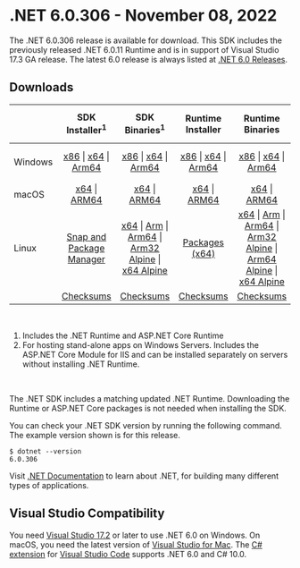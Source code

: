 # .NET 6.0.306 - November 08, 2022

The .NET 6.0.306 release is available for download. This SDK includes the previously released .NET 6.0.11 Runtime and is in support of Visual Studio 17.3 GA release. The latest 6.0 release is always listed at [.NET 6.0 Releases](../README.md).

## Downloads

|           | SDK Installer<sup>1</sup>                        | SDK Binaries<sup>1</sup>                 | Runtime Installer                                        | Runtime Binaries                                 | ASP.NET Core Runtime           |Windows Desktop Runtime          |
| --------- | :------------------------------------------:     | :----------------------:                 | :---------------------------:                            | :-------------------------:                      | :-----------------:            | :-----------------:            |
| Windows   | [x86][dotnet-sdk-win-x86.exe] \| [x64][dotnet-sdk-win-x64.exe] \| [Arm64][dotnet-sdk-win-arm64.exe] | [x86][dotnet-sdk-win-x86.zip] \| [x64][dotnet-sdk-win-x64.zip] \|  [Arm64][dotnet-sdk-win-arm64.zip] | [x86][dotnet-runtime-win-x86.exe] \| [x64][dotnet-runtime-win-x64.exe] \| [Arm64][dotnet-runtime-win-arm64.exe] | [x86][dotnet-runtime-win-x86.zip] \| [x64][dotnet-runtime-win-x64.zip] \| [Arm64][dotnet-runtime-win-arm64.zip] | [x86][aspnetcore-runtime-win-x86.exe] \| [x64][aspnetcore-runtime-win-x64.exe] \|<br/> [Hosting Bundle][dotnet-hosting-win.exe]<sup>2</sup> | [x86][windowsdesktop-runtime-win-x86.exe] \| [x64][windowsdesktop-runtime-win-x64.exe] \| [Arm64][windowsdesktop-runtime-win-arm64.exe] |
| macOS     | [x64][dotnet-sdk-osx-x64.pkg] \| [ARM64][dotnet-sdk-osx-arm64.pkg] | [x64][dotnet-sdk-osx-x64.tar.gz] \| [ARM64][dotnet-sdk-osx-arm64.tar.gz]  | [x64][dotnet-runtime-osx-x64.pkg] \| [ARM64][dotnet-runtime-osx-arm64.pkg] | [x64][dotnet-runtime-osx-x64.tar.gz] \| [ARM64][dotnet-runtime-osx-arm64.tar.gz]| [x64][aspnetcore-runtime-osx-x64.tar.gz] \| [ARM64][aspnetcore-runtime-osx-arm64.tar.gz] | - |<sup>1</sup>
| Linux     |  [Snap and Package Manager](../install-linux.md)  | [x64][dotnet-sdk-linux-x64.tar.gz] \| [Arm][dotnet-sdk-linux-arm.tar.gz]  \| [Arm64][dotnet-sdk-linux-arm64.tar.gz] \| [Arm32 Alpine][dotnet-sdk-linux-musl-arm.tar.gz]  \| [x64 Alpine][dotnet-sdk-linux-musl-x64.tar.gz] | [Packages (x64)][linux-packages] | [x64][dotnet-runtime-linux-x64.tar.gz] \| [Arm][dotnet-runtime-linux-arm.tar.gz] \| [Arm64][dotnet-runtime-linux-arm64.tar.gz] \| [Arm32 Alpine][dotnet-runtime-linux-musl-arm.tar.gz] \| [Arm64 Alpine][dotnet-runtime-linux-musl-arm64.tar.gz] \| [x64 Alpine][dotnet-runtime-linux-musl-x64.tar.gz]  | [x64][aspnetcore-runtime-linux-x64.tar.gz]<sup>1</sup>  \| [Arm][aspnetcore-runtime-linux-arm.tar.gz]<sup>1</sup> \| [Arm64][aspnetcore-runtime-linux-arm64.tar.gz]<sup>1</sup> \| [x64 Alpine][aspnetcore-runtime-linux-musl-x64.tar.gz] | - | <sup>1</sup> |
|  | [Checksums][checksums-sdk]                             | [Checksums][checksums-sdk]                                      | [Checksums][checksums-runtime]                             | [Checksums][checksums-runtime]  | [Checksums][checksums-runtime]  | [Checksums][checksums-runtime]

</br>

1. Includes the .NET Runtime and ASP.NET Core Runtime
2. For hosting stand-alone apps on Windows Servers. Includes the ASP.NET Core Module for IIS and can be installed separately on servers without installing .NET Runtime.

</br>

The .NET SDK includes a matching updated .NET Runtime. Downloading the Runtime or ASP.NET Core packages is not needed when installing the SDK.

You can check your .NET SDK version by running the following command. The example version shown is for this release.

```console
$ dotnet --version
6.0.306
```
Visit [.NET Documentation](https://learn.microsoft.com/dotnet/core/) to learn about .NET, for building many different types of applications.


## Visual Studio Compatibility

You need [Visual Studio 17.2](https://visualstudio.microsoft.com) or later to use .NET 6.0 on Windows. On macOS, you need the latest version of [Visual Studio for Mac](https://visualstudio.microsoft.com/vs/mac/). The [C# extension](https://code.visualstudio.com/docs/languages/dotnet) for [Visual Studio Code](https://code.visualstudio.com/) supports .NET 6.0 and C# 10.0.


[blob-runtime]: https://dotnetcli.blob.core.windows.net/dotnet/Runtime/
[blob-sdk]: https://dotnetcli.blob.core.windows.net/dotnet/Sdk/
[release-notes]: https://github.com/dotnet/core/blob/main/release-notes/6.0/6.0.11/6.0.306.md

[checksums-runtime]: https://dotnetcli.blob.core.windows.net/dotnet/checksums/6.0.11-sha.txt
[checksums-sdk]: https://dotnetcli.blob.core.windows.net/dotnet/checksums/6.0.11-sha.txt

[linux-install]: https://learn.microsoft.com/dotnet/core/install/linux
[linux-setup]: https://github.com/dotnet/core/blob/main/Documentation/linux-setup.md

[dotnet-blog]:  https://devblogs.microsoft.com/dotnet/november-2022-updates/
[aspnet-blog]: https://devblogs.microsoft.com/dotnet/announcing-asp-net-core-in-net-6/
[maui-blog]: https://devblogs.microsoft.com/dotnet/update-on-dotnet-maui/

[linux-packages]: ../install-linux.md


[//]: # ( Runtime 6.0.11)
[dotnet-runtime-linux-arm.tar.gz]: https://download.visualstudio.microsoft.com/download/pr/e208f394-bcb6-4ea9-8865-9fa2ed065d0a/5214d4e078744bbb3eea12c259b1d8cd/dotnet-runtime-6.0.11-linux-arm.tar.gz
[dotnet-runtime-linux-arm64.tar.gz]: https://download.visualstudio.microsoft.com/download/pr/b02be36b-8470-4b81-8254-1f957ce8f397/fd6aa0da17fc51c1b57b2d96aa792c1a/dotnet-runtime-6.0.11-linux-arm64.tar.gz
[dotnet-runtime-linux-musl-arm.tar.gz]: https://download.visualstudio.microsoft.com/download/pr/d83b1773-36fb-49b2-a174-d58ae71ca6a7/1710ad32b6c06ac29d32ba1c4232316d/dotnet-runtime-6.0.11-linux-musl-arm.tar.gz
[dotnet-runtime-linux-musl-arm64.tar.gz]: https://download.visualstudio.microsoft.com/download/pr/376cf0f2-7ae0-41c5-96b2-5bc9e525b340/18a5bf90b171aa0b84f30674981e86f2/dotnet-runtime-6.0.11-linux-musl-arm64.tar.gz
[dotnet-runtime-linux-musl-x64.tar.gz]: https://download.visualstudio.microsoft.com/download/pr/acc2d4e9-6ee9-4d2a-a61d-0ed4fd64237a/6624c2043683bbb9a3af470634d22ce7/dotnet-runtime-6.0.11-linux-musl-x64.tar.gz
[dotnet-runtime-linux-x64.tar.gz]: https://download.visualstudio.microsoft.com/download/pr/367108bb-8782-4f0b-839d-c98191b7729a/94185f91ef33890816a5846a374b74b7/dotnet-runtime-6.0.11-linux-x64.tar.gz
[dotnet-runtime-osx-arm64.pkg]: https://download.visualstudio.microsoft.com/download/pr/340274ea-9cf6-47e6-9fb5-920675a5d701/8c0acf90a29b1a7d2ce662ce66228a14/dotnet-runtime-6.0.11-osx-arm64.pkg
[dotnet-runtime-osx-arm64.tar.gz]: https://download.visualstudio.microsoft.com/download/pr/6fde4997-8628-4666-8281-6aef1322cda3/f9ead70f42ef845bbc5c17d53b174931/dotnet-runtime-6.0.11-osx-arm64.tar.gz
[dotnet-runtime-osx-x64.pkg]: https://download.visualstudio.microsoft.com/download/pr/3acbb93d-3983-4a98-9295-0c7045cec479/1b33b6742a6bf35fd46bd88a6d56f2ee/dotnet-runtime-6.0.11-osx-x64.pkg
[dotnet-runtime-osx-x64.tar.gz]: https://download.visualstudio.microsoft.com/download/pr/c9bd7b7d-8dbd-4486-b3a6-d3bd29e9efc1/4b2debd5a8aa0812cbe19cc6cae26066/dotnet-runtime-6.0.11-osx-x64.tar.gz
[dotnet-runtime-win-arm64.exe]: https://download.visualstudio.microsoft.com/download/pr/3c7b353f-a4e7-4592-9535-0077ef420e7e/334ab6dadc68e53db13d53ebdf112ba3/dotnet-runtime-6.0.11-win-arm64.exe
[dotnet-runtime-win-arm64.zip]: https://download.visualstudio.microsoft.com/download/pr/566af894-00df-406a-80c1-ef41e51ae695/f402b81c3bfbb91d76587a75480e85b6/dotnet-runtime-6.0.11-win-arm64.zip
[dotnet-runtime-win-x64.exe]: https://download.visualstudio.microsoft.com/download/pr/8cf88855-ed09-4002-95db-8bb0f0eff051/f9006645511830bd3b840be132423768/dotnet-runtime-6.0.11-win-x64.exe
[dotnet-runtime-win-x64.zip]: https://download.visualstudio.microsoft.com/download/pr/b7ca200f-345c-4ad8-8a27-6d724aaf9c65/108b558841a28ffe45bacd2570a30c02/dotnet-runtime-6.0.11-win-x64.zip
[dotnet-runtime-win-x86.exe]: https://download.visualstudio.microsoft.com/download/pr/719bfd7c-bce2-4e73-937c-cbd7a7ace3cb/d4f570d461711d22e277f1e3487ea9c2/dotnet-runtime-6.0.11-win-x86.exe
[dotnet-runtime-win-x86.zip]: https://download.visualstudio.microsoft.com/download/pr/be0f3c66-a6b8-47eb-85fe-1085bd5bbcbc/8b095919bea25340fbddc43ed0eefef5/dotnet-runtime-6.0.11-win-x86.zip

[//]: # ( WindowsDesktop 6.0.11)
[windowsdesktop-runtime-win-arm64.exe]: https://download.visualstudio.microsoft.com/download/pr/70d9846e-7bae-496c-829d-dabfda93cddd/be9e28ef860bfc7f8f36db4af4ac7692/windowsdesktop-runtime-6.0.11-win-arm64.exe
[windowsdesktop-runtime-win-arm64.zip]: https://download.visualstudio.microsoft.com/download/pr/71c160b2-8d92-4ecd-89bc-eb1822abbb73/8593a31d4e1c60873e94a618227502fb/windowsdesktop-runtime-6.0.11-win-arm64.zip
[windowsdesktop-runtime-win-x64.exe]: https://download.visualstudio.microsoft.com/download/pr/0192a249-3ec8-4374-a827-e186dd58d55d/cec046575f3eb2247a10ba3d50f5cf6c/windowsdesktop-runtime-6.0.11-win-x64.exe
[windowsdesktop-runtime-win-x64.zip]: https://download.visualstudio.microsoft.com/download/pr/b272a567-e03f-432a-8263-7672e9a41c5d/d4b547aaa09b72fe1e2ed081d59c33b5/windowsdesktop-runtime-6.0.11-win-x64.zip
[windowsdesktop-runtime-win-x86.exe]: https://download.visualstudio.microsoft.com/download/pr/2a392287-fd51-4ee8-9c15-a672ab9bc55d/03d4784b3a543a0fb9ce5677ed13a9a3/windowsdesktop-runtime-6.0.11-win-x86.exe
[windowsdesktop-runtime-win-x86.zip]: https://download.visualstudio.microsoft.com/download/pr/a08358ae-373f-40c4-88c9-732a7da52bc4/0e0bf1005fea65d0d7026306ffc539bd/windowsdesktop-runtime-6.0.11-win-x86.zip

[//]: # ( ASP 6.0.11)
[aspnetcore-runtime-linux-arm.tar.gz]: https://download.visualstudio.microsoft.com/download/pr/4072393d-3350-41d2-98e2-dc46fd930fae/6f09e1d7685fbbc01f6d84b1140e1b49/aspnetcore-runtime-6.0.11-linux-arm.tar.gz
[aspnetcore-runtime-linux-arm64.tar.gz]: https://download.visualstudio.microsoft.com/download/pr/e25f7ff2-9932-41dd-b549-5b4409b5a727/d00786aeabad50cd661e959a576f8777/aspnetcore-runtime-6.0.11-linux-arm64.tar.gz
[aspnetcore-runtime-linux-musl-arm.tar.gz]: https://download.visualstudio.microsoft.com/download/pr/c955c105-704f-423e-9f55-e51957c901f6/3f0361570417e8d32659993a4ff638ba/aspnetcore-runtime-6.0.11-linux-musl-arm.tar.gz
[aspnetcore-runtime-linux-musl-arm64.tar.gz]: https://download.visualstudio.microsoft.com/download/pr/d6505deb-44ce-4593-89e7-4460042ef675/3e4dcd3221be077cb71e459ed6e89362/aspnetcore-runtime-6.0.11-linux-musl-arm64.tar.gz
[aspnetcore-runtime-linux-musl-x64.tar.gz]: https://download.visualstudio.microsoft.com/download/pr/957274ab-b5ad-495b-947a-0db38e641e84/d089c36fa5c8d2aa76c7e7abc45f5e29/aspnetcore-runtime-6.0.11-linux-musl-x64.tar.gz
[aspnetcore-runtime-linux-x64.tar.gz]: https://download.visualstudio.microsoft.com/download/pr/0a17a9f6-7705-4b47-aead-c0b582cad317/158b62e5183281e416994d56ce81bc0c/aspnetcore-runtime-6.0.11-linux-x64.tar.gz
[aspnetcore-runtime-osx-arm64.tar.gz]: https://download.visualstudio.microsoft.com/download/pr/4bb8e524-4a1c-403b-adef-362e13b22fcf/6304e6772640e07412ccfb9a0a5ec58a/aspnetcore-runtime-6.0.11-osx-arm64.tar.gz
[aspnetcore-runtime-osx-x64.tar.gz]: https://download.visualstudio.microsoft.com/download/pr/16a48ca7-a75f-48bf-a513-ce5721debde1/b55c60cfbac77c576fb0161a4d4ad8af/aspnetcore-runtime-6.0.11-osx-x64.tar.gz
[aspnetcore-runtime-win-arm64.zip]: https://download.visualstudio.microsoft.com/download/pr/efa86583-806b-44e7-9ade-45b0ea845b86/fe160dc809fbcbbace542198f1b29ea0/aspnetcore-runtime-6.0.11-win-arm64.zip
[aspnetcore-runtime-win-x64.exe]: https://download.visualstudio.microsoft.com/download/pr/e874914f-d43d-4b61-8479-f6a5536e44b1/7043adfe896aa9f980ce23e884aae37d/aspnetcore-runtime-6.0.11-win-x64.exe
[aspnetcore-runtime-win-x64.zip]: https://download.visualstudio.microsoft.com/download/pr/05dbe2dd-429c-4e4a-8080-9fe3027cd31b/76461b8691ada05d098efd15933bcbbd/aspnetcore-runtime-6.0.11-win-x64.zip
[aspnetcore-runtime-win-x86.exe]: https://download.visualstudio.microsoft.com/download/pr/94504599-143a-4d53-b518-74aee0ebecca/dac4a7b1f7bdc7b4e8441d6befa4941a/aspnetcore-runtime-6.0.11-win-x86.exe
[aspnetcore-runtime-win-x86.zip]: https://download.visualstudio.microsoft.com/download/pr/cba21318-714e-4390-a4e7-10ae69a280b2/e8cb7203c321951c0acfbef160ad23d4/aspnetcore-runtime-6.0.11-win-x86.zip
[dotnet-hosting-win.exe]: https://download.visualstudio.microsoft.com/download/pr/db07eed5-297a-45b8-bea2-1e93c623a88c/6e5a8d3432e6213f071be3751ae53a08/dotnet-hosting-6.0.11-win.exe

[//]: # ( SDK 6.0.306)
[dotnet-sdk-linux-arm.tar.gz]: https://download.visualstudio.microsoft.com/download/pr/a752d876-ddea-41a9-b8c6-5326b48791e3/ade6f4c1672c5357f140c44bba1b9acd/dotnet-sdk-6.0.306-linux-arm.tar.gz
[dotnet-sdk-linux-arm64.tar.gz]: https://download.visualstudio.microsoft.com/download/pr/fb258146-ac1b-480d-99b2-fecb7a607705/66e827540def06412bf11da9e6accb61/dotnet-sdk-6.0.306-linux-arm64.tar.gz
[dotnet-sdk-linux-musl-arm.tar.gz]: https://download.visualstudio.microsoft.com/download/pr/c18eddd3-c8a3-4f57-b6e0-a9dc7ae86035/fb263dcb5d9286a93b50718321c48789/dotnet-sdk-6.0.306-linux-musl-arm.tar.gz
[dotnet-sdk-linux-musl-arm64.tar.gz]: https://download.visualstudio.microsoft.com/download/pr/0a4ca1b1-83cf-4369-88f3-b660834f3368/2e1e92099dccbe2ef9b50c60ad1bd8e5/dotnet-sdk-6.0.306-linux-musl-arm64.tar.gz
[dotnet-sdk-linux-musl-x64.tar.gz]: https://download.visualstudio.microsoft.com/download/pr/1a04e962-8fff-4a59-9689-897df87e4415/31f8f718f0a58dbc6e9bc7f262f344a2/dotnet-sdk-6.0.306-linux-musl-x64.tar.gz
[dotnet-sdk-linux-x64.tar.gz]: https://download.visualstudio.microsoft.com/download/pr/4154c61f-5389-4b77-bc64-28caad83c994/a39138c90c80e6d5c94d5c3f28baff88/dotnet-sdk-6.0.306-linux-x64.tar.gz
[dotnet-sdk-osx-arm64.pkg]: https://download.visualstudio.microsoft.com/download/pr/18b71c84-cc00-4a8d-b146-93e1be66389d/fd0971a4dbf1a8e904ec648fc161503e/dotnet-sdk-6.0.306-osx-arm64.pkg
[dotnet-sdk-osx-arm64.tar.gz]: https://download.visualstudio.microsoft.com/download/pr/d076f164-9078-4752-8a34-57142a1741cd/5b623ddcf6be874165f903f7f995f3db/dotnet-sdk-6.0.306-osx-arm64.tar.gz
[dotnet-sdk-osx-x64.pkg]: https://download.visualstudio.microsoft.com/download/pr/54efc886-978f-41e0-823e-fc8a01048a97/49b5314c2295b19af21649f6dfcece92/dotnet-sdk-6.0.306-osx-x64.pkg
[dotnet-sdk-osx-x64.tar.gz]: https://download.visualstudio.microsoft.com/download/pr/15e07645-acbc-47d4-8a31-689bb61e6df3/1d8070c102422cedea24ace2717b125b/dotnet-sdk-6.0.306-osx-x64.tar.gz
[dotnet-sdk-win-arm64.exe]: https://download.visualstudio.microsoft.com/download/pr/c9a6fbf9-3ddd-48d8-a406-afe42e121f49/e1cce96cc5314816113854a7d6c9b173/dotnet-sdk-6.0.306-win-arm64.exe
[dotnet-sdk-win-arm64.zip]: https://download.visualstudio.microsoft.com/download/pr/a2bfb136-267d-4356-8cf6-f20d4e144d45/5863fdccb15e6b74b1163bd41292c884/dotnet-sdk-6.0.306-win-arm64.zip
[dotnet-sdk-win-x64.exe]: https://download.visualstudio.microsoft.com/download/pr/ab4ddfd5-a29b-478e-a3ab-2258a5cca878/c433211318f1d9f4517cc1af5328f1b7/dotnet-sdk-6.0.306-win-x64.exe
[dotnet-sdk-win-x64.zip]: https://download.visualstudio.microsoft.com/download/pr/2550a430-8306-4bd3-931b-e33a033dd348/d53dd029ac4edc3fd5b0bd4525862198/dotnet-sdk-6.0.306-win-x64.zip
[dotnet-sdk-win-x86.exe]: https://download.visualstudio.microsoft.com/download/pr/8c03a886-9aac-47a8-85ef-b2dcc1403ea2/5b2d13f30ec5f537f63426a2bbdbc45d/dotnet-sdk-6.0.306-win-x86.exe
[dotnet-sdk-win-x86.zip]: https://download.visualstudio.microsoft.com/download/pr/970e485b-e3a0-4703-850e-cdde5ad8e606/2be96307fa76b32f8d177ec63170cffb/dotnet-sdk-6.0.306-win-x86.zip
